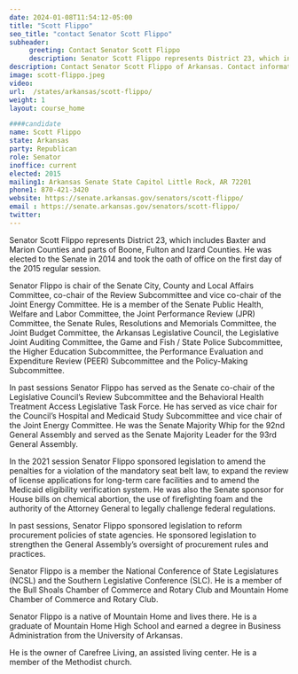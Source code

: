```yaml
---
date: 2024-01-08T11:54:12-05:00
title: "Scott Flippo"
seo_title: "contact Senator Scott Flippo"
subheader:
     greeting: Contact Senator Scott Flippo
     description: Senator Scott Flippo represents District 23, which includes Baxter and Marion Counties and parts of Boone, Fulton and Izard Counties.  He was elected to the Senate in 2014 and took the oath of office on the first day of the 2015 regular session.
description: Contact Senator Scott Flippo of Arkansas. Contact information for Scott Flippo includes email address, phone number, and mailing address.
image: scott-flippo.jpeg
video:
url:  /states/arkansas/scott-flippo/
weight: 1
layout: course_home

####candidate
name: Scott Flippo
state: Arkansas
party: Republican
role: Senator
inoffice: current
elected: 2015
mailing1: Arkansas Senate State Capitol Little Rock, AR 72201
phone1: 870-421-3420
website: https://senate.arkansas.gov/senators/scott-flippo/
email : https://senate.arkansas.gov/senators/scott-flippo/
twitter:
---
```


Senator Scott Flippo represents District 23, which includes Baxter and Marion Counties and parts of Boone, Fulton and Izard Counties.  He was elected to the Senate in 2014 and took the oath of office on the first day of the 2015 regular session.

Senator Flippo is chair of the Senate City, County and Local Affairs Committee, co-chair of the Review Subcommittee and vice co-chair of the Joint Energy Committee.  He is a member of the Senate Public Health, Welfare and Labor Committee, the Joint Performance Review (JPR) Committee, the Senate Rules, Resolutions and Memorials Committee, the Joint Budget Committee, the Arkansas Legislative Council, the Legislative Joint Auditing Committee, the Game and Fish / State Police Subcommittee, the Higher Education Subcommittee, the Performance Evaluation and Expenditure Review (PEER) Subcommittee and the Policy-Making Subcommittee.

In past sessions Senator Flippo has served as the Senate co-chair of the Legislative Council’s Review Subcommittee and the Behavioral Health Treatment Access Legislative Task Force.  He has served as vice chair for the Council’s Hospital and Medicaid Study Subcommittee and vice chair of the Joint Energy Committee.  He was the Senate Majority Whip for the 92nd General Assembly and served as the Senate Majority Leader for the 93rd General Assembly.

In the 2021 session Senator Flippo sponsored legislation to amend the penalties for a violation of the mandatory seat belt law, to expand the review of license applications for long-term care facilities and to amend the Medicaid eligibility verification system.  He was also the Senate sponsor for House bills on chemical abortion, the use of firefighting foam and the authority of the Attorney General to legally challenge federal regulations.

In past sessions, Senator Flippo sponsored legislation to reform procurement policies of state agencies.  He sponsored legislation to strengthen the General Assembly’s oversight of procurement rules and practices.   

Senator Flippo is a member the National Conference of State Legislatures (NCSL) and the Southern Legislative Conference (SLC).  He is a member of the Bull Shoals Chamber of Commerce and Rotary Club and Mountain Home Chamber of Commerce and Rotary Club.

Senator Flippo is a native of Mountain Home and lives there.  He is a graduate of Mountain Home High School and earned a degree in Business Administration from the University of Arkansas.

He is the owner of Carefree Living, an assisted living center.  He is a member of the Methodist church.
